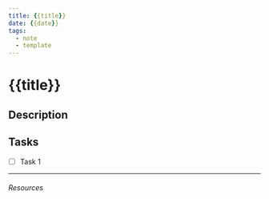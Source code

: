```yaml
---
title: {{title}}
date: {{date}}
tags: 
  - note
  - template
---
```


# {{title}}

## Description


## Tasks

- [ ] Task 1



---

###### Resources
